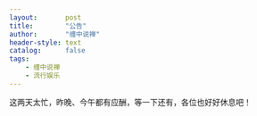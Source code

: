 ```yaml
---
layout:       post
title:        "公告"
author:       "缠中说禅"
header-style: text
catalog:      false
tags:
    - 缠中说禅
    - 流行娱乐
---
```


这两天太忙，昨晚、今午都有应酬，等一下还有，各位也好好休息吧！
